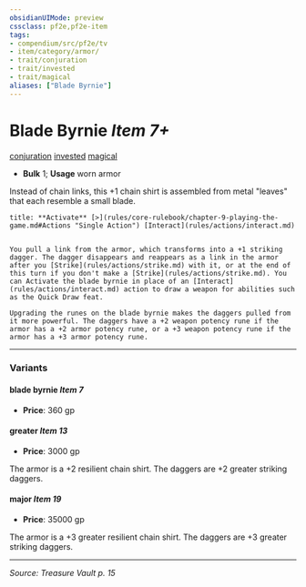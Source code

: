 ```yaml
---
obsidianUIMode: preview
cssclass: pf2e,pf2e-item
tags:
- compendium/src/pf2e/tv
- item/category/armor/
- trait/conjuration
- trait/invested
- trait/magical
aliases: ["Blade Byrnie"]
---
```

# Blade Byrnie *Item 7+*  
[conjuration](conjuration.md "Conjuration School Trait")  [invested](invested.md "Invested Item Trait")  [magical](magical.md "Magical Item Trait")  

- **Bulk** 1; **Usage** worn armor

Instead of chain links, this +1 chain shirt is assembled from metal "leaves" that each resemble a small blade.

```ad-embed-ability
title: **Activate** [>](rules/core-rulebook/chapter-9-playing-the-game.md#Actions "Single Action") [Interact](rules/actions/interact.md)


You pull a link from the armor, which transforms into a +1 striking dagger. The dagger disappears and reappears as a link in the armor after you [Strike](rules/actions/strike.md) with it, or at the end of this turn if you don't make a [Strike](rules/actions/strike.md). You can Activate the blade byrnie in place of an [Interact](rules/actions/interact.md) action to draw a weapon for abilities such as the Quick Draw feat.

Upgrading the runes on the blade byrnie makes the daggers pulled from it more powerful. The daggers have a +2 weapon potency rune if the armor has a +2 armor potency rune, or a +3 weapon potency rune if the armor has a +3 armor potency rune.
```

---

### Variants

#### blade byrnie *Item 7*

- **Price**: 360 gp

#### greater *Item 13*

- **Price**: 3000 gp

The armor is a +2 resilient chain shirt. The daggers are +2 greater striking daggers.

#### major *Item 19*

- **Price**: 35000 gp

The armor is a +3 greater resilient chain shirt. The daggers are +3 greater striking daggers.

---
*Source: Treasure Vault p. 15*